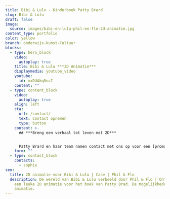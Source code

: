 ```yaml
---
title: Bibi & Lulu - Kinderboek Patty Brard
slug: Bibi & Lulu
draft: false
image:
  source: images/bibi-en-lulu-phil-en-flo-2d-animatie.jpg
content_type: portfolio
color: yellow
branch: onderwijs-kunst-Cultuur
blocks:
  - type: hero_block
    video:
      autoplay: true
    title: Bibi & Lulu ***2D Animatie***
    displaymedia: youtube_video
    youtube:
      id: mxDUAkq5ncI
    content: ""
  - type: content_block
    video:
      autoplay: true
    align: left
    cta:
      url: /contact/
      text: Contact opnemen
      type: button
    content: >-
      ## ***Breng een verhaal tot leven met 2D***


      Patty Brard en haar team namen contact met ons op voor een [promotievideo](https://www.philenflo.nl/promotiefilm-laten-maken/). Niet voor een TV-programma, maar voor Patty's nieuwe kinderboek. Bibi & Lulu, de avonturen van twee doldwaze honden. Na een leuke creatieve sessie waarin we alles leerden over het boek en natuurlijk de hondjes zelf, gingen we aan de slag. Aan de hand van het boek en de daarin beschreven karakteristieken van de honden brachten we Bibi & Lulu tot leven in een [2D animatie](https://www.philenflo.nl/2d-animatie/). Een kort, leuk en zeer creatief project!
    form: ""
  - type: contact_block
    contacts:
      - sophie
seo:
  title: 2D animatie voor Bibi & Lulu | Case | Phil & Flo
  description: De wereld van Bibi & Lulu verbeeld door Phil & Flo | Ontdek hier
    een leuke 2D animatie voor het boek van Patty Brad. De mogelijkheden van
    animatie.
---
```

